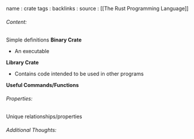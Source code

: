 name : crate
tags : 
backlinks : 
source : [[The Rust Programming Language]]

###### Content:
Simple definitions
**Binary Crate**
- An executable

**Library Crate**
- Contains code intended to be used in other programs

**Useful Commands/Functions**

###### Properties:
Unique relationships/properties

###### Additional Thoughts:
